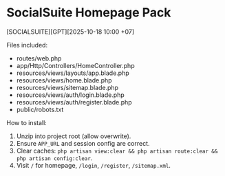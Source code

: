 # SocialSuite Homepage Pack
[SOCIALSUITE][GPT][2025-10-18 10:00 +07]

Files included:
- routes/web.php
- app/Http/Controllers/HomeController.php
- resources/views/layouts/app.blade.php
- resources/views/home.blade.php
- resources/views/sitemap.blade.php
- resources/views/auth/login.blade.php
- resources/views/auth/register.blade.php
- public/robots.txt

How to install:
1) Unzip into project root (allow overwrite).
2) Ensure `APP_URL` and session config are correct.
3) Clear caches: `php artisan view:clear && php artisan route:clear && php artisan config:clear`.
4) Visit `/` for homepage, `/login`, `/register`, `/sitemap.xml`.
